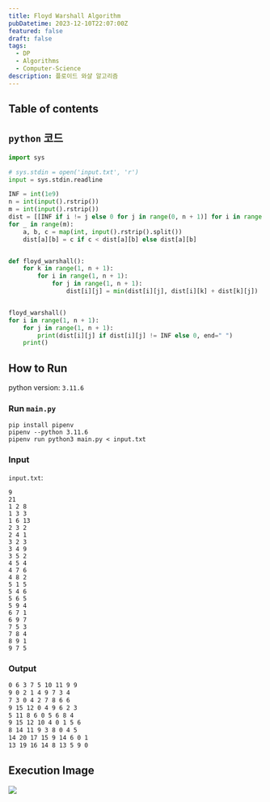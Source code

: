 ```yaml
---
title: Floyd Warshall Algorithm
pubDatetime: 2023-12-10T22:07:00Z
featured: false
draft: false
tags:
  - DP
  - Algorithms
  - Computer-Science
description: 플로이드 와샬 알고리즘
---
```


## Table of contents

## `python` 코드

```python
import sys

# sys.stdin = open('input.txt', 'r')
input = sys.stdin.readline

INF = int(1e9)
n = int(input().rstrip())
m = int(input().rstrip())
dist = [[INF if i != j else 0 for j in range(0, n + 1)] for i in range(0, n + 1)]
for _ in range(m):
    a, b, c = map(int, input().rstrip().split())
    dist[a][b] = c if c < dist[a][b] else dist[a][b]


def floyd_warshall():
    for k in range(1, n + 1):
        for i in range(1, n + 1):
            for j in range(1, n + 1):
                dist[i][j] = min(dist[i][j], dist[i][k] + dist[k][j])


floyd_warshall()
for i in range(1, n + 1):
    for j in range(1, n + 1):
        print(dist[i][j] if dist[i][j] != INF else 0, end=" ")
    print()

```

## How to Run

python version: `3.11.6`

### Run `main.py`

```
pip install pipenv
pipenv --python 3.11.6
pipenv run python3 main.py < input.txt
```

### Input

`input.txt`:

```
9
21
1 2 8
1 3 3
1 6 13
2 3 2
2 4 1
3 2 3
3 4 9
3 5 2
4 5 4
4 7 6
4 8 2
5 1 5
5 4 6
5 6 5
5 9 4
6 7 1
6 9 7
7 5 3
7 8 4
8 9 1
9 7 5
```

### Output

```zsh
0 6 3 7 5 10 11 9 9
9 0 2 1 4 9 7 3 4
7 3 0 4 2 7 8 6 6
9 15 12 0 4 9 6 2 3
5 11 8 6 0 5 6 8 4
9 15 12 10 4 0 1 5 6
8 14 11 9 3 8 0 4 5
14 20 17 15 9 14 6 0 1
13 19 16 14 8 13 5 9 0
```

## Execution Image

![](https://res.cloudinary.com/gyunseo-blog/image/upload/f_auto/v1702213718/image_v2de64.png)
